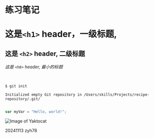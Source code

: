 # 练习笔记

# 这是`<h1>` header，一级标题,

## 这是 `<h2>` header, 二级标题

###### 这是 `<h6>` header, 最小的标题

```

$ git init

Initialized empty Git repository in /Users/skills/Projects/recipe-repository/.git/

```
``` javascript

var myVar = "Hello, world!";

```
![Image of Yaktocat](https://octodex.github.com/images/yaktocat.png)

20241113
zyh78
